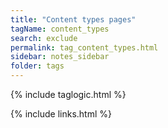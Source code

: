 ```yaml
---
title: "Content types pages"
tagName: content_types
search: exclude
permalink: tag_content_types.html
sidebar: notes_sidebar
folder: tags
---
```

{% include taglogic.html %}

{% include links.html %}
